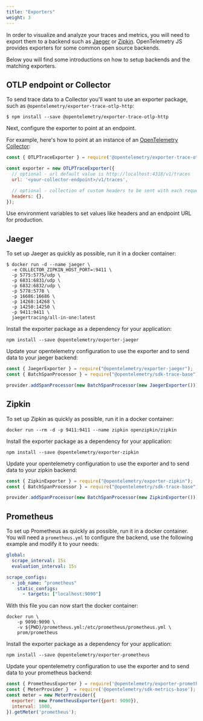 ```yaml
---
title: "Exporters"
weight: 3
---
```


In order to visualize and analyze your traces and metrics, you will need to export them to a  backend such as [Jaeger](https://www.jaegertracing.io/) or [Zipkin](https://zipkin.io/). OpenTelemetry JS provides exporters for some common open source backends.

Below you will find some introductions on how to setup backends and the matching exporters.

## OTLP endpoint or Collector

To send trace data to a Collector you'll want to use an exporter package, such as `@opentelemetry/exporter-trace-otlp-http`:

```console
$ npm install --save @opentelemetry/exporter-trace-otlp-http
```

Next, configure the exporter to point at an endpoint.

For example, here's how to point at an instance of an [OpenTelemetry Collector](/docs/collector/getting-started/):

```js
const { OTLPTraceExporter } = require('@opentelemetry/exporter-trace-otlp-http');

const exporter = new OTLPTraceExporter({
  // optional - url default value is http://localhost:4318/v1/traces
  url: '<your-collector-endpoint>/v1/traces',

  // optional - collection of custom headers to be sent with each request, empty by default
  headers: {}, 
});
```

Use environment variables to set values like headers and an endpoint URL for production.

## Jaeger

To set up Jaeger as quickly as possible, run it in a docker container:

```shell
$ docker run -d --name jaeger \
  -e COLLECTOR_ZIPKIN_HOST_PORT=:9411 \
  -p 5775:5775/udp \
  -p 6831:6831/udp \
  -p 6832:6832/udp \
  -p 5778:5778 \
  -p 16686:16686 \
  -p 14268:14268 \
  -p 14250:14250 \
  -p 9411:9411 \
  jaegertracing/all-in-one:latest
```

Install the exporter package as a dependency for your application:

```shell
npm install --save @opentelemetry/exporter-jaeger
```

Update your opentelemetry configuration to use the exporter and to send data to your jaeger backend:

```javascript
const { JaegerExporter } = require("@opentelemetry/exporter-jaeger");
const { BatchSpanProcessor } = require("@opentelemetry/sdk-trace-base");

provider.addSpanProcessor(new BatchSpanProcessor(new JaegerExporter()))
```

## Zipkin

To set up Zipkin as quickly as possible, run it in a docker container:

```shell
docker run --rm -d -p 9411:9411 --name zipkin openzipkin/zipkin
```

Install the exporter package as a dependency for your application:

```shell
npm install --save @opentelemetry/exporter-zipkin
```

Update your opentelemetry configuration to use the exporter and to send data to your zipkin backend:

```javascript
const { ZipkinExporter } = require("@opentelemetry/exporter-zipkin");
const { BatchSpanProcessor } = require("@opentelemetry/sdk-trace-base");

provider.addSpanProcessor(new BatchSpanProcessor(new ZipkinExporter()))
```

## Prometheus

To set up Prometheus as quickly as possible, run it in a docker container.
You will need a `prometheus.yml` to configure the backend, use the following example
and modify it to your needs:

```yml
global:
  scrape_interval: 15s
  evaluation_interval: 15s

scrape_configs:
  - job_name: "prometheus"
    static_configs:
      - targets: ["localhost:9090"]
```

With this file you can now start the docker container:

```shell
docker run \
    -p 9090:9090 \
    -v ${PWD}/prometheus.yml:/etc/prometheus/prometheus.yml \
    prom/prometheus
```

Install the exporter package as a dependency for your application:

```shell
npm install --save @opentelemetry/exporter-prometheus
```

Update your opentelemetry configuration to use the exporter and to send data to your prometheus backend:

```javascript
const { PrometheusExporter } = require('@opentelemetry/exporter-prometheus');
const { MeterProvider }  = require('@opentelemetry/sdk-metrics-base');
const meter = new MeterProvider({
  exporter: new PrometheusExporter({port: 9090}),
  interval: 1000,
}).getMeter('prometheus');
```
